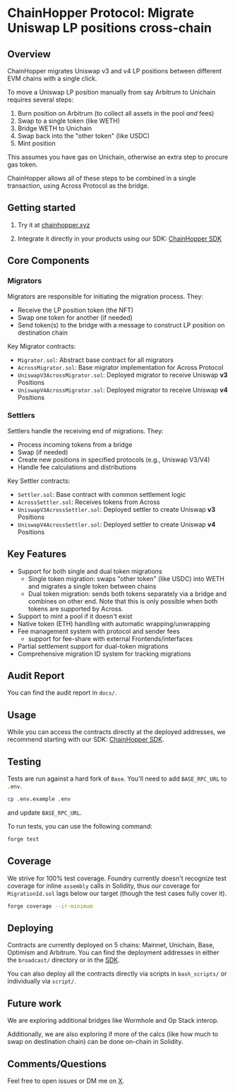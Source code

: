 # ChainHopper Protocol: Migrate Uniswap LP positions cross-chain

## Overview

ChainHopper migrates Uniswap v3 and v4 LP positions between different EVM chains with a single click.

To move a Uniswap LP position manually from say Arbitrum to Unichain requires several steps:
1. Burn position on Arbitrum (to collect all assets in the pool *and* fees)
2. Swap to a single token (like WETH)
3. Bridge WETH to Unichain
4. Swap back into the "other token" (like USDC)
5. Mint position

This assumes you have gas on Unichain, otherwise an extra step to procure gas token.

ChainHopper allows all of these steps to be combined in a single transaction, using Across Protocol as the bridge.

## Getting started

1. Try it at [chainhopper.xyz](https://chainhopper.xyz)

2. Integrate it directly in your products using our SDK: [ChainHopper SDK](https://github.com/meliopolis/chainhopper-sdk/)

## Core Components

### Migrators

Migrators are responsible for initiating the migration process. They:
- Receive the LP position token (the NFT)
- Swap one token for another (if needed)
- Send token(s) to the bridge with a message to construct LP position on destination chain

Key Migrator contracts:
- `Migrator.sol`: Abstract base contract for all migrators
- `AcrossMigrator.sol`: Base migrator implementation for Across Protocol
- `UniswapV3AcrossMigrator.sol`: Deployed migrator to receive Uniswap **v3** Positions
- `UniswapV4AcrossMigrator.sol`: Deployed migrator to receive Uniswap **v4** Positions

### Settlers

Settlers handle the receiving end of migrations. They:
- Process incoming tokens from a bridge
- Swap (if needed)
- Create new positions in specified protocols (e.g., Uniswap V3/V4)
- Handle fee calculations and distributions

Key Settler contracts:
- `Settler.sol`: Base contract with common settlement logic
- `AcrossSettler.sol`: Receives tokens from Across
- `UniswapV3AcrossSettler.sol`: Deployed settler to create Uniswap **v3** Positions
- `UniswapV4AcrossSettler.sol`: Deployed settler to create Uniswap **v4** Positions


## Key Features

- Support for both single and dual token migrations
  - Single token migration: swaps "other token" (like USDC) into WETH and migrates a single token between chains
  - Dual token migration: sends both tokens separately via a bridge and combines on other end. Note that this is only possible when both tokens are supported by Across.
- Support to mint a pool if it doesn't exist
- Native token (ETH) handling with automatic wrapping/unwrapping
- Fee management system with protocol and sender fees
  - support for fee-share with external Frontends/interfaces
- Partial settlement support for dual-token migrations
- Comprehensive migration ID system for tracking migrations

## Audit Report

You can find the audit report in `docs/`.

## Usage

While you can access the contracts directly at the deployed addresses, we recommend starting with our SDK: [ChainHopper SDK](https://github.com/meliopolis/chainhopper-sdk).

## Testing

Tests are run against a hard fork of `Base`. You'll need to add `BASE_RPC_URL` to `.env`. 

```bash
cp .env.example .env
```

and update `BASE_RPC_URL`.

To run tests, you can use the following command:

```bash
forge test
```

## Coverage 

We strive for 100% test coverage. Foundry currently doesn't recognize test coverage for inline `assembly` calls in Solidity, thus our coverage for `MigrationId.sol` lags below our target (though the test cases fully cover it).

```bash
forge coverage --ir-minimum
```

## Deploying

Contracts are currently deployed on 5 chains: Mainnet, Unichain, Base, Optimism and Arbitrum. You can find the deployment addresses in either the `broadcast/` directory or in the [SDK](https://github.com/meliopolis/chainhopper-sdk/blob/main/src/chains.ts).

You can also deploy all the contracts directly via scripts in `bash_scripts/` or individually via `script/`. 

## Future work

We are exploring additional bridges like Wormhole and Op Stack interop.

Additionally, we are also exploring if more of the calcs (like how much to swap on destination chain) can be done on-chain in Solidity.

## Comments/Questions

Feel free to open issues or DM me on [X](https://x.com/aseemsood_).